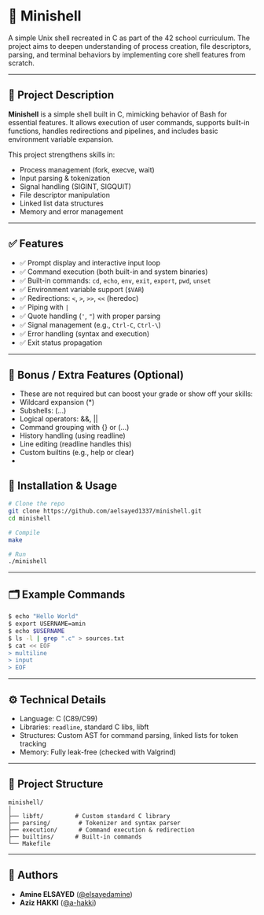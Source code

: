 # 🐚 Minishell

A simple Unix shell recreated in C as part of the 42 school curriculum. The project aims to deepen understanding of process creation, file descriptors, parsing, and terminal behaviors by implementing core shell features from scratch.

---

## 📌 Project Description

**Minishell** is a simple shell built in C, mimicking behavior of Bash for essential features. It allows execution of user commands, supports built-in functions, handles redirections and pipelines, and includes basic environment variable expansion.

This project strengthens skills in:
- Process management (fork, execve, wait)
- Input parsing & tokenization
- Signal handling (SIGINT, SIGQUIT)
- File descriptor manipulation
- Linked list data structures
- Memory and error management

---

## ✅ Features

- ✅ Prompt display and interactive input loop
- ✅ Command execution (both built-in and system binaries)
- ✅ Built-in commands: `cd`, `echo`, `env`, `exit`, `export`, `pwd`, `unset`
- ✅ Environment variable support (`$VAR`)
- ✅ Redirections: `<`, `>`, `>>`, `<<` (heredoc)
- ✅ Piping with `|`
- ✅ Quote handling (`'`, `"`) with proper parsing
- ✅ Signal management (e.g., `Ctrl-C`, `Ctrl-\`)
- ✅ Error handling (syntax and execution)
- ✅ Exit status propagation

---

## 📂 Bonus / Extra Features (Optional)

- These are not required but can boost your grade or show off your skills:
- Wildcard expansion (*)
- Subshells: (...)
- Logical operators: &&, ||
- Command grouping with {} or (...)
- History handling (using readline)
- Line editing (readline handles this)
- Custom builtins (e.g., help or clear)
- 

## 🔧 Installation & Usage

```bash
# Clone the repo
git clone https://github.com/aelsayed1337/minishell.git
cd minishell

# Compile
make

# Run
./minishell
```

---

## 🗂️ Example Commands

```sh
$ echo "Hello World"
$ export USERNAME=amin
$ echo $USERNAME
$ ls -l | grep ".c" > sources.txt
$ cat << EOF
> multiline
> input
> EOF
```

---

## ⚙️ Technical Details

- Language: C (C89/C99)
- Libraries: `readline`, standard C libs, libft
- Structures: Custom AST for command parsing, linked lists for token tracking
- Memory: Fully leak-free (checked with Valgrind)

---

## 📁 Project Structure

```
minishell/
│
├── libft/         # Custom standard C library
├── parsing/        # Tokenizer and syntax parser
├── execution/      # Command execution & redirection
├── builtins/      # Built-in commands
└── Makefile
```

---

## 👤 Authors

- **Amine ELSAYED** ([@elsayedamine](https://github.com/aelsayed1337))
- **Aziz HAKKI** ([@a-hakki](https://github.com/aelsayed1337))
